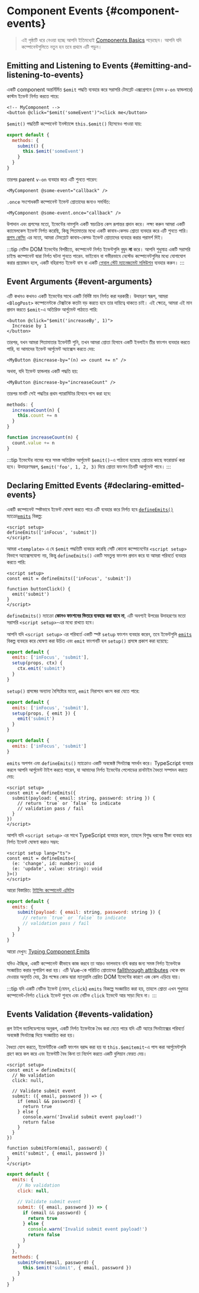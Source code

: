 <script setup>
import { onMounted } from 'vue'

if (typeof window !== 'undefined') {
  const hash = window.location.hash

  // The docs for v-model used to be part of this page. Attempt to redirect outdated links.
  if ([
    '#usage-with-v-model',
    '#v-model-arguments',
    '#multiple-v-model-bindings',
    '#handling-v-model-modifiers'
  ].includes(hash)) {
    onMounted(() => {
      window.location = './v-model.html' + hash
    })
  }
}
</script>

# Component Events {#component-events}

> এই পৃষ্ঠাটি ধরে নেওয়া হচ্ছে আপনি ইতিমধ্যেই [Components Basics](/guide/essentials/component-basics) পড়েছেন। আপনি যদি কম্পোনেন্টগুলিতে নতুন হন তবে প্রথমে এটি পড়ুন।

<div class="options-api">
  <VueSchoolLink href="https://vueschool.io/lessons/defining-custom-events-emits" title="কাস্টম ইভেন্ট সংজ্ঞায়িত করার জন্য বিনামূল্যে Vue.js পাঠ"/>
</div>

## Emitting and Listening to Events {#emitting-and-listening-to-events}

একটি component অন্তর্নির্মিত `$emit` পদ্ধতি ব্যবহার করে সরাসরি টেমপ্লেট এক্সপ্রেশনে (যেমন `v-on` হ্যান্ডলারে) কাস্টম ইভেন্ট নির্গত করতে পারে:

```vue-html
<!-- MyComponent -->
<button @click="$emit('someEvent')">click me</button>
```

<div class="options-api">

`$emit()` পদ্ধতিটি কম্পোনেন্ট ইনস্ট্যান্সে `this.$emit()` হিসেবেও পাওয়া যায়:

```js
export default {
  methods: {
    submit() {
      this.$emit('someEvent')
    }
  }
}
```

</div>

তারপর parent `v-on` ব্যবহার করে এটি শুনতে পারেন:

```vue-html
<MyComponent @some-event="callback" />
```

`.once` সংশোধকটি কম্পোনেন্ট ইভেন্ট শ্রোতাদের জন্যও সমর্থিত:

```vue-html
<MyComponent @some-event.once="callback" />
```

উপাদান এবং প্রপসের মতো, ইভেন্টের নামগুলি একটি স্বয়ংক্রিয় কেস রূপান্তর প্রদান করে। লক্ষ্য করুন আমরা একটি ক্যামেলকেস ইভেন্ট নির্গত করেছি, কিন্তু পিতামাতার মধ্যে একটি কাবাব-কেসড শ্রোতা ব্যবহার করে এটি শুনতে পারি। [প্রপস কেসিং](/guide/components/props#prop-name-casing) এর মতো, আমরা টেমপ্লেটে কাবাব-কেসড ইভেন্ট শ্রোতাদের ব্যবহার করার পরামর্শ দিই।

:::tip
নেটিভ DOM ইভেন্টের বিপরীতে, কম্পোনেন্ট নির্গত ইভেন্টগুলি বুদ্বুদ **না** করে। আপনি শুধুমাত্র একটি সরাসরি  চাইল্ড কম্পোনেন্ট দ্বারা নির্গত ঘটনা শুনতে পারেন. ভাইবোন বা গভীরভাবে নেস্টেড কম্পোনেন্টগুলির মধ্যে যোগাযোগ করার প্রয়োজন হলে, একটি বহিরাগত ইভেন্ট বাস বা একটি [গ্লোবাল স্টেট ম্যানেজমেন্ট সলিউশন](/guide/scaling-up/state-management) ব্যবহার করুন।
:::

## Event Arguments {#event-arguments}

এটি কখনও কখনও একটি ইভেন্টের সাথে একটি নির্দিষ্ট মান নির্গত করা দরকারী। উদাহরণ স্বরূপ, আমরা `<BlogPost>` কম্পোনেন্টকে টেক্সটকে কতটা বড় করতে হবে তার দায়িত্বে থাকতে চাই। এই ক্ষেত্রে, আমরা এই মান প্রদান করতে `$emit`-এ অতিরিক্ত আর্গুমেন্ট পাঠাতে পারি:

```vue-html
<button @click="$emit('increaseBy', 1)">
  Increase by 1
</button>
```

তারপর, যখন আমরা পিতামাতার ইভেন্টটি শুনি, তখন আমরা শ্রোতা হিসাবে একটি ইনলাইন তীর ফাংশন ব্যবহার করতে পারি, যা আমাদের ইভেন্ট আর্গুমেন্ট অ্যাক্সেস করতে দেয়:

```vue-html
<MyButton @increase-by="(n) => count += n" />
```

অথবা, যদি ইভেন্ট হ্যান্ডলার একটি পদ্ধতি হয়:

```vue-html
<MyButton @increase-by="increaseCount" />
```

তারপর মানটি সেই পদ্ধতির প্রথম প্যারামিটার হিসাবে পাস করা হবে:

<div class="options-api">

```js
methods: {
  increaseCount(n) {
    this.count += n
  }
}
```

</div>
<div class="composition-api">

```js
function increaseCount(n) {
  count.value += n
}
```

</div>

:::tip
ইভেন্টের নামের পরে সমস্ত অতিরিক্ত আর্গুমেন্ট `$emit()`-এ পাঠানো হয়েছে শ্রোতার কাছে ফরোয়ার্ড করা হবে। উদাহরণস্বরূপ, `$emit('foo', 1, 2, 3)` দিয়ে শ্রোতা ফাংশন তিনটি আর্গুমেন্ট পাবে।
:::

## Declaring Emitted Events {#declaring-emitted-events}

একটি কম্পোনেন্ট স্পষ্টভাবে ইভেন্ট ঘোষণা করতে পারে এটি ব্যবহার করে নির্গত হবে <span class="composition-api">[`defineEmits()`](/api/sfc-script-setup#defineprops-defineemits) ম্যাক্রো</span><span class="options-api">[`emits`](/api/options-state#emits) বিকল্প</span>:

<div class="composition-api">

```vue
<script setup>
defineEmits(['inFocus', 'submit'])
</script>
```

আমরা `<template>` এ যে `$emit` পদ্ধতিটি ব্যবহার করেছি সেটি কোনো কম্পোনেন্টের `<script setup>` বিভাগে অ্যাক্সেসযোগ্য নয়, কিন্তু `defineEmits()` একটি সমতুল্য ফাংশন প্রদান করে যা আমরা পরিবর্তে ব্যবহার করতে পারি:

```vue
<script setup>
const emit = defineEmits(['inFocus', 'submit'])

function buttonClick() {
  emit('submit')
}
</script>
```

`defineEmits()` ম্যাক্রো **কোনও ফাংশনের ভিতরে ব্যবহার করা যাবে না**, এটি অবশ্যই উপরের উদাহরণের মতো সরাসরি `<script setup>`-এর মধ্যে রাখতে হবে।

আপনি যদি `<script setup>` এর পরিবর্তে একটি স্পষ্ট `setup` ফাংশন ব্যবহার করেন, তবে ইভেন্টগুলি [`emits`](/api/options-state#emits) বিকল্প ব্যবহার করে ঘোষণা করা উচিত এবং `emit` ফাংশনটি হল `setup()` প্রসঙ্গে প্রকাশ করা হয়েছে:

```js
export default {
  emits: ['inFocus', 'submit'],
  setup(props, ctx) {
    ctx.emit('submit')
  }
}
```

`setup()` প্রসঙ্গের অন্যান্য বৈশিষ্ট্যের মতো, `emit` নিরাপদে ধ্বংস করা যেতে পারে:

```js
export default {
  emits: ['inFocus', 'submit'],
  setup(props, { emit }) {
    emit('submit')
  }
}
```

</div>
<div class="options-api">

```js
export default {
  emits: ['inFocus', 'submit']
}
```

</div>

`emits` অপশন এবং `defineEmits()` ম্যাক্রোও একটি অবজেক্ট সিনট্যাক্স সমর্থন করে। TypeScript ব্যবহার করলে আপনি আর্গুমেন্ট টাইপ করতে পারেন, যা আমাদের নির্গত ইভেন্টের পেলোডের রানটাইম বৈধতা সম্পাদন করতে দেয়:

<div class="composition-api">

```vue
<script setup>
const emit = defineEmits({
  submit(payload: { email: string, password: string }) {
    // return `true` or `false` to indicate
    // validation pass / fail
  }
})
</script>
```

আপনি যদি `<script setup>` এর সাথে TypeScript ব্যবহার করেন, তাহলে বিশুদ্ধ ধরনের টীকা ব্যবহার করে নির্গত ইভেন্ট ঘোষণা করাও সম্ভব:

```vue
<script setup lang="ts">
const emit = defineEmits<{
  (e: 'change', id: number): void
  (e: 'update', value: string): void
}>()
</script>
```

আরো বিস্তারিত: [টাইপিং কম্পোনেন্ট এমিটস](/guide/typescript/composition-api#typing-component-emits) <sup class="vt-badge ts" />

</div>
<div class="options-api">

```js
export default {
  emits: {
    submit(payload: { email: string, password: string }) {
      // return `true` or `false` to indicate
      // validation pass / fail
    }
  }
}
```

আরো দেখুন: [Typing Component Emits](/guide/typescript/options-api#typing-component-emits) <sup class="vt-badge ts" />

</div>

যদিও ঐচ্ছিক, একটি কম্পোনেন্ট কীভাবে কাজ করবে তা আরও ভালভাবে নথি করার জন্য সমস্ত নির্গত ইভেন্টকে সংজ্ঞায়িত করার সুপারিশ করা হয়। এটি Vue-কে পরিচিত শ্রোতাদের [fallthrough attributes](/guide/components/attrs#v-on-listener-inheritance) থেকে বাদ দেওয়ার অনুমতি দেয়, 3য় পক্ষের কোড দ্বারা ম্যানুয়ালি প্রেরিত DOM ইভেন্টের কারণে এজ কেস এড়িয়ে যায়।

:::tip
যদি একটি নেটিভ ইভেন্ট (যেমন, `click`) `emits` বিকল্পে সংজ্ঞায়িত করা হয়, তাহলে শ্রোতা এখন শুধুমাত্র কম্পোনেন্ট-নির্গত `click` ইভেন্ট শুনবে এবং নেটিভ `click` ইভেন্টে আর সাড়া দিবে না।
:::

## Events Validation {#events-validation}

প্রপ টাইপ ভ্যালিডেশনের অনুরূপ, একটি নির্গত ইভেন্টকে বৈধ করা যেতে পারে যদি এটি অ্যারে সিনট্যাক্সের পরিবর্তে অবজেক্ট সিনট্যাক্স দিয়ে সংজ্ঞায়িত করা হয়।

বৈধতা যোগ করতে, ইভেন্টটিকে একটি ফাংশন বরাদ্দ করা হয় যা <span class="options-api">`this.$emit`</span><span class="composition-api">`emit`-এ পাস করা আর্গুমেন্টগুলি গ্রহণ করে </span> কল করে এবং ইভেন্টটি বৈধ কিনা তা নির্দেশ করতে একটি বুলিয়ান ফেরত দেয়।

<div class="composition-api">

```vue
<script setup>
const emit = defineEmits({
  // No validation
  click: null,

  // Validate submit event
  submit: ({ email, password }) => {
    if (email && password) {
      return true
    } else {
      console.warn('Invalid submit event payload!')
      return false
    }
  }
})

function submitForm(email, password) {
  emit('submit', { email, password })
}
</script>
```

</div>
<div class="options-api">

```js
export default {
  emits: {
    // No validation
    click: null,

    // Validate submit event
    submit: ({ email, password }) => {
      if (email && password) {
        return true
      } else {
        console.warn('Invalid submit event payload!')
        return false
      }
    }
  },
  methods: {
    submitForm(email, password) {
      this.$emit('submit', { email, password })
    }
  }
}
```

</div>
